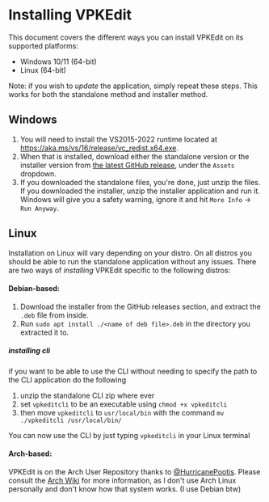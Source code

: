 # Installing VPKEdit

This document covers the different ways you can install VPKEdit on its supported
platforms:

- Windows 10/11 (64-bit)
- Linux (64-bit)

Note: if you wish to *update* the application, simply repeat these steps. This works for
both the standalone method and installer method.

## Windows

1. You will need to install the VS2015-2022 runtime located at https://aka.ms/vs/16/release/vc_redist.x64.exe.
2. When that is installed, download either the standalone version or the installer version from [the latest
   GitHub release](https://github.com/craftablescience/VPKEdit/releases/latest), under the `Assets` dropdown.
3. If you downloaded the standalone files, you're done, just unzip the files. If you downloaded the installer,
   unzip the installer application and run it. Windows will give you a safety warning, ignore it and hit `More Info` → `Run Anyway`.

## Linux

Installation on Linux will vary depending on your distro. On all distros you should be able to run the standalone
application without any issues. There are two ways of *installing* VPKEdit
specific to the following distros:

#### Debian-based:

1. Download the installer from the GitHub releases section, and extract the `.deb` file from inside.
2. Run `sudo apt install ./<name of deb file>.deb` in the directory you extracted it to.

##### installing cli

if you want to be able to use the CLI without needing to specify the path to the CLI application do the following
1. unzip the standalone CLI zip where ever
2. set ```vpkeditcli``` to be an executable using ```chmod +x vpkeditcli```
3. then move ```vpkeditcli``` to ```usr/local/bin``` with the command ```mv ./vpkeditcli /usr/local/bin/```

You can now use the CLI by just typing ```vpkeditcli``` in your Linux terminal

#### Arch-based:

VPKEdit is on the Arch User Repository thanks to [@HurricanePootis](https://github.com/HurricanePootis).
Please consult the [Arch Wiki](https://wiki.archlinux.org/title/Arch_User_Repository) for more information,
as I don't use Arch Linux personally and don't know how that system works. (I use Debian btw)
